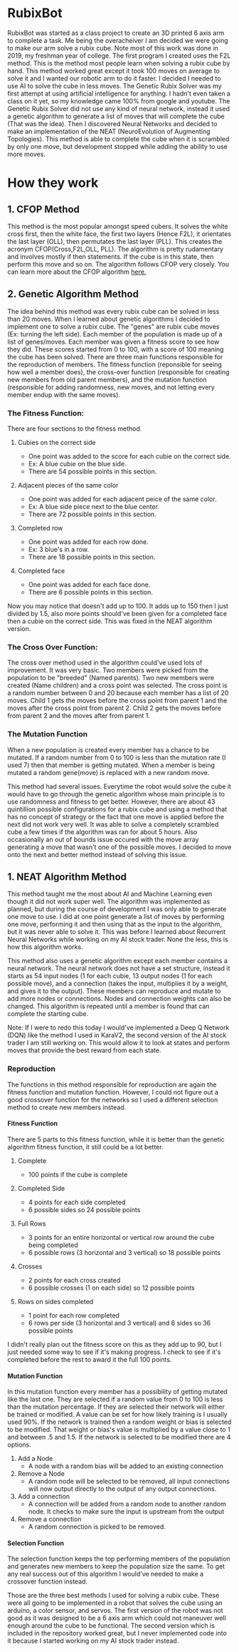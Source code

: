 # RubixBot
RubixBot was started as a class project to create an 3D printed 6 axis arm to complete a task. Me being the overacheiver I am decided we were going to make our arm solve a rubix cube. Note most of this work was done in 2019, my freshman year of college. The first program I created uses the F2L method. This is the method most people learn when solving a rubix cube by hand. This method worked great except it took 100 moves on average to solve it and I wanted our robotic arm to do it faster. I decided I needed to use AI to solve the cube in less moves. The Genetic Rubix Solver was my first attempt at using artificial intelligence for anything. I hadn't even taken a class on it yet, so my knowledge came 100% from google and youtube. The Genetic Rubix Solver did not use any kind of neural network, instead it used a genetic algorithm to generate a list of moves that will complete the cube (That was the idea). Then I discovered Neural Networks and decided to make an implementation of the NEAT (NeuroEvolution of Augmenting Topologies). This method is able to complete the cube when it is scrambled by only one move, but development stopped while adding the ability to use more moves.


# How they work

## 1. CFOP Method
This method is the most popular amongst speed cubers. It solves the white cross first, then the white face, the first two layers (Hence F2L), it orientates the last layer (OLL), then permutates the last layer (PLL). This creates the acronym CFOP(Cross,F2L,OLL, PLL). The algorithm is pretty rudamentary and involves mostly if then statements. If the cube is in this state, then perform this move and so on. The algorithm follows CFOP very closely. You can learn more about the CFOP algorithm [here.](https://ruwix.com/the-rubiks-cube/advanced-cfop-fridrich/white-cross/)

## 2. Genetic Algorithm Method
The idea behind this method was every rubix cube can be solved in less than 20 moves. When I learned about genetic algorithms I decided to implement one to solve a rubix cube. The "genes" are rubix cube moves (Ex: turning the left side). Each member of the population is made up of a list of genes/moves. Each member was given a fitness score to see how they did. These scores started from 0 to 100, with a score of 100 meaning the cube has been solved. There are three main functions responsible for the reproduction of members. The fitness function (reponsible for seeing how well a member does), the cross-over function (responsible for creating new members from old parent members), and the mutation function (responsible for adding randomness, new moves, and not letting every member endup with the same moves).

### The Fitness Function:
There are four sections to the fitness method.

1. Cubies on the correct side
    - One point was added to the score for each cubie on the correct side.
    - Ex: A blue cubie on the blue side.
    - There are 54 possible points in this section.

2. Adjacent pieces of the same color
    - One point was added for each adjacent peice of the same color.
    - Ex: A blue side piece next to the blue center.
    - There are 72 possible points in this section.

3. Completed row
    - One point was added for each row done.
    - Ex: 3 blue's in a row.
    - There are 18 possible points in this section.

4. Completed face
    - One point was added for each face done.
    - There are 6 possible points in this section.

Now you may notice that doesn't add up to 100. It adds up to 150 then I just divided by 1.5, also more points should've been given for a completed face then a cubie on the correct side. This was fixed in the NEAT algorithm version.

### The Cross Over Function:
The cross over method used in the algorithm could've used lots of improvement. It was very basic. Two members were picked from the population to be "breeded" (Named parents). Two new members were created (Name children) and a cross point was selected. The cross point is a random number between 0 and 20 because each member has a list of 20 moves. Child 1 gets the moves before the cross point from parent 1 and the moves after the cross point from parent 2. Child 2 gets the moves before from parent 2 and the moves after from parent 1.

### The Mutation Function
When a new population is created every member has a chance to be mutated. If a random number from 0 to 100 is less than the mutation rate (I used 7) then that member is getting mutated. When a member is being mutated a random gene(move) is replaced with a new random move.

This method had several issues. Everytime the robot would solve the cube it would have to go through the genetic algorithm whose main principle is to use randomness and fitness to get better. However, there are about 43 quintillion possible configurations for a rubix cube and using a method that has no concept of strategy or the fact that one move is applied before the next did not work very well. It was able to solve a completely scrambled cube a few times if the algorithm was ran for about 5 hours. Also occasionally an out of bounds issue occured with the move array generating a move that wasn't one of the possible moves. I decided to move onto the next and better method instead of solving this issue.


## 1. NEAT Algorithm Method
This method taught me the most about AI and Machine Learning even though it did not work super well. The algorithm was implemented as planned, but during the course of development I was only able to generate one move to use. I did at one point generate a list of moves by performing one move, performing it and then using that as the input to the algorithm, but it was never able to solve it. This was before I learned about Recurrent Neural Networks while working on my AI stock trader. None the less, this is how this algorithm works.

This method also uses a genetic algorithm except each member contains a neural network. The neural network does not have a set structure, instead it starts as 54 input nodes (1 for each cubie, 13 output nodes (1 for each possible move), and a connection (takes the input, multiplies it by a weight, and gives it to the output). These members can reproduce and mutate to add more nodes or connections. Nodes and connection weights can also be changed. This algorithm is repeated until a member is found that can complete the starting cube.

Note: If I were to redo this today I would've implemented a Deep Q Network (DQN) like the method I used in KaraV2, the second version of the AI stock trader I am still working on. This would allow it to look at states and perform moves that provide the best reward from each state.

### Reproduction
The functions in this method responsible for reproduction are again the fitness function and mutation function. However, I could not figure out a good crossover function for the networks so I used a different selection method to create new members instead.

#### Fitness Function

There are 5 parts to this fitness function, while it is better than the genetic algorithm fitness function, it still could be a lot better.

1. Complete
    - 100 points if the cube is complete
  
2. Completed Side
    - 4 points for each side completed
    - 6 possible sides so 24 possible points
    
3. Full Rows
    - 3 points for an entire horizontal or vertical row around the cube being completed
    - 6 possible rows (3 horizontal and 3 vertical) so 18 possible points
    
4. Crosses
    - 2 points for each cross created
    - 6 possible crosses (1 on each side) so 12 possible points
    
5. Rows on sides completed
    - 1 point for each row completed
    - 6 rows per side (3 horizontal and 3 vertical) and 6 sides so 36 possible points
    
I didn't really plan out the fitness score on this as they add up to 90, but I just needed some way to see if it's making progress. I check to see if it's completed before the rest to award it the full 100 points.
    
#### Mutation Function

In this mutation function every member has a possibility of getting mutated like the last one. They are selected if a random value from 0 to 100 is less than the mutation percentage. If they are selected their network will either be trained or modified. A value can be set for how likely training is I usually used 90%. If the network is trained then a random weight or bias is selected to be modified. That weight or bias's value is multiplied by a value close to 1 and between .5 and 1.5. If the network is selected to be modified there are 4 options.
1. Add a Node
    - A node with a random bias will be added to an existing connection
2. Remove a Node
    - A random node will be selected to be removed, all input connections will now output directly to the output of any output connections.
3. Add a connection
    - A connection will be added from a random node to another random node. It checks to make sure the input is upstream from the output
4. Remove a connection
    - A random connection is picked to be removed.
    
#### Selection Function
The selection function keeps the top performing members of the population and generates new members to keep the population size the same. To get any real success out of this algorithm I would've needed to make a crossover function instead.


Those are the three best methods I used for solving a rubix cube. These were all going to be implemented in a robot that solves the cube using an arduino, a color sensor, and servos. The first version of the robot was not good as it was designed to be a 6 axis arm which could not maneuver well enough around the cube to be functional. The second version which is included in the repository worked great, but I never implemented code into it because I started working on my AI stock trader instead.

